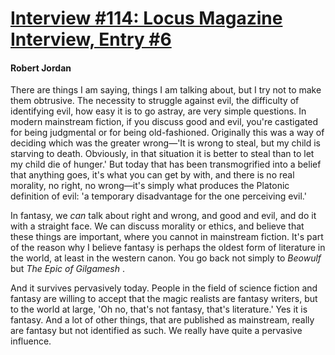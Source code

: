 # [Interview #114: Locus Magazine Interview, Entry #6](https://www.theoryland.com/intvmain.php?i=114#6)

#### Robert Jordan

There are things I am saying, things I am talking about, but I try not to make them obtrusive. The necessity to struggle against evil, the difficulty of identifying evil, how easy it is to go astray, are very simple questions. In modern mainstream fiction, if you discuss good and evil, you're castigated for being judgmental or for being old-fashioned. Originally this was a way of deciding which was the greater wrong—'It is wrong to steal, but my child is starving to death. Obviously, in that situation it is better to steal than to let my child die of hunger.' But today that has been transmogrified into a belief that anything goes, it's what you can get by with, and there is no real morality, no right, no wrong—it's simply what produces the Platonic definition of evil: 'a temporary disadvantage for the one perceiving evil.'

In fantasy, we
*can*
talk about right and wrong, and good and evil, and do it with a straight face. We can discuss morality or ethics, and believe that these things are important, where you cannot in mainstream fiction. It's part of the reason why I believe fantasy is perhaps the oldest form of literature in the world, at least in the western canon. You go back not simply to
*Beowulf*
but
*The Epic of Gilgamesh*
.

And it survives pervasively today. People in the field of science fiction and fantasy are willing to accept that the magic realists are fantasy writers, but to the world at large, 'Oh no, that's not fantasy, that's literature.' Yes it is fantasy. And a lot of other things, that are published as mainstream, really are fantasy but not identified as such. We really have quite a pervasive influence.

